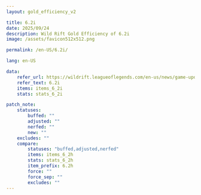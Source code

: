 ```yaml
---
layout: gold_efficiency_v2

title: 6.2i
date: 2025/09/24
description: Wild Rift Gold Efficiency of 6.2i
image: /assets/favicon512x512.png

permalink: /en-US/6.2i/

lang: en-US

data:
    refer_url: https://wildrift.leagueoflegends.com/en-us/news/game-updates/wild-rift-patch-notes-6-2i/
    refer_text: 6.2i
    items: items_6_2i
    stats: stats_6_2i

patch_note:
    statuses:
        buffed: ""
        adjusted: ""
        nerfed: ""
        new: ""
    excludes: ""
    compare:
        statuses: "buffed,adjusted,nerfed"
        items: items_6_2h
        stats: stats_6_2h
        item_prefix: 6.2h
        force: ""
        force_sep: ""
        excludes: ""
---
```

